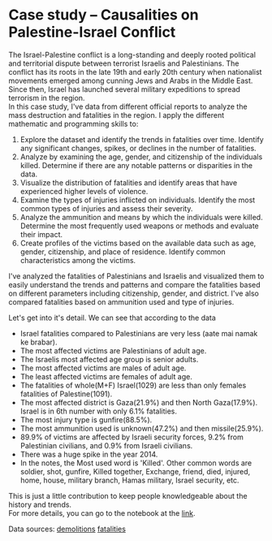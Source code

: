 # Case study – Causalities on Palestine-Israel Conflict
The Israel-Palestine conflict is a long-standing and deeply rooted political and territorial dispute
between terrorist Israelis and Palestinians. The conflict has its roots in the late 19th and early
20th century when nationalist movements emerged among cunning Jews and Arabs in the
Middle East. Since then, Israel has launched several military expeditions to spread terrorism
in the region. <br>
In this case study, I've data from different official reports to analyze the mass
destruction and fatalities in the region. I apply the different mathematic and programming skills to:
1. Explore the dataset and identify the trends in fatalities over time. Identify any significant
changes, spikes, or declines in the number of fatalities.
2. Analyze by examining the age, gender, and citizenship of the individuals killed.
Determine if there are any notable patterns or disparities in the data.
3. Visualize the distribution of fatalities and identify areas that have experienced higher
levels of violence.
4. Examine the types of injuries inflicted on individuals. Identify the most common types of
injuries and assess their severity.
5. Analyze the ammunition and means by which the individuals were killed. Determine the
most frequently used weapons or methods and evaluate their impact.
6. Create profiles of the victims based on the available data such as age, gender, citizenship,
and place of residence. Identify common characteristics among the victims.

I've analyzed the fatalities of Palestinians and Israelis and visualized them to easily understand the trends and patterns and compare the fatalities based on different parameters including citizenship, gender, and district.
I've also compared fatalities based on ammunition used and type of injuries.

Let's get into it's detail. We can see that according to the data
* Israel fatalities compared to Palestinians are very less (aate mai namak ke brabar). 
* The most affected victims are Palestinians of adult age. 
* The Israelis most affected age group is senior adults.
* The most affected victims are males of adult age.
* The least affected victims are females of adult age.
* The fatalities of whole(M+F) Israel(1029) are less than only females fatalities of Palestine(1091).
* The most affected district is Gaza(21.9%) and then North Gaza(17.9%). Israel is in 6th number with only 6.1% fatalities.
* The most injury type is gunfire(88.5%).
* The most ammunition used is unknown(47.2%) and then missile(25.9%).
* 89.9% of victims are affected by Israeli security forces, 9.2% from Palestinian civilians, and 0.9% from Israeli civilians.
* There was a huge spike in the year 2014.
* In the notes, the Most used word is 'Killed'. Other common words are soldier, shot, gunfire, Killed together, Exchange, friend, died, injured, home, house, military branch, Hamas military, Israel security, etc.

This is just a little contribution to keep people knowledgeable about the history and trends. <br>
For more details, you can go to the notebook at the <a href="./Palestine%20Israel%20fatalities.ipynb">link</a>.


Data sources:
<a href="https://statistics.btselem.org/en/intro/demolitions">demolitions</a>
<a href="https://statistics.btselem.org/en/intro/fatalities">fatalities</a>
